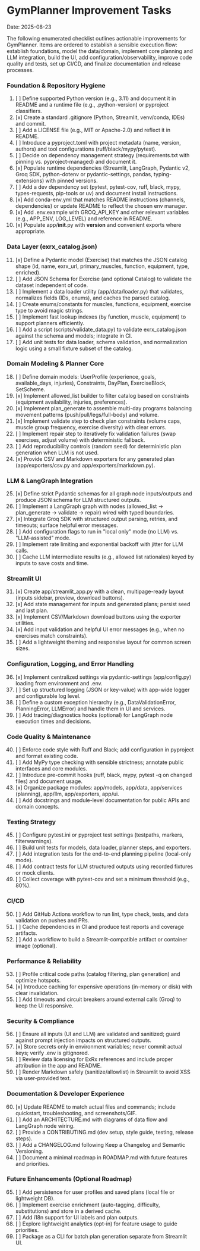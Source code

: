 # GymPlanner Improvement Tasks

Date: 2025-08-23

The following enumerated checklist outlines actionable improvements for GymPlanner. Items are ordered to establish a sensible execution flow: establish foundations, model the data/domain, implement core planning and LLM integration, build the UI, add configuration/observability, improve code quality and tests, set up CI/CD, and finalize documentation and release processes.

### Foundation & Repository Hygiene
1. [ ] Define supported Python version (e.g., 3.11) and document it in README and a runtime file (e.g., .python-version) or pyproject classifiers.
2. [x] Create a standard .gitignore (Python, Streamlit, venv/conda, IDEs) and commit.
3. [ ] Add a LICENSE file (e.g., MIT or Apache-2.0) and reflect it in README.
4. [ ] Introduce a pyproject.toml with project metadata (name, version, authors) and tool configurations (ruff/black/mypy/pytest).
5. [ ] Decide on dependency management strategy (requirements.txt with pinning vs. pyproject-managed) and document it.
6. [x] Populate runtime dependencies (Streamlit, LangGraph, Pydantic v2, Groq SDK, python-dotenv or pydantic-settings, pandas, typing-extensions) with pinned versions.
7. [ ] Add a dev dependency set (pytest, pytest-cov, ruff, black, mypy, types-requests, pip-tools or uv) and document install instructions.
8. [x] Add conda-env.yml that matches README instructions (channels, dependencies) or update README to reflect the chosen env manager.
9. [x] Add .env.example with GROQ_API_KEY and other relevant variables (e.g., APP_ENV, LOG_LEVEL) and reference in README.
10. [x] Populate app/__init__.py with __version__ and convenient exports where appropriate.

### Data Layer (exrx_catalog.json)
11. [x] Define a Pydantic model (Exercise) that matches the JSON catalog shape (id, name, exrx_url, primary_muscles, function, equipment, type, enriched).
12. [ ] Add JSON Schema for Exercise (and optional Catalog) to validate the dataset independent of code.
13. [ ] Implement a data loader utility (app/data/loader.py) that validates, normalizes fields (IDs, enums), and caches the parsed catalog.
14. [ ] Create enums/constants for muscles, functions, equipment, exercise type to avoid magic strings.
15. [ ] Implement fast lookup indexes (by function, muscle, equipment) to support planners efficiently.
16. [ ] Add a script (scripts/validate_data.py) to validate exrx_catalog.json against the schema and models; integrate in CI.
17. [ ] Add unit tests for data loader, schema validation, and normalization logic using a small fixture subset of the catalog.

### Domain Modeling & Planner Core
18. [ ] Define domain models: UserProfile (experience, goals, available_days, injuries), Constraints, DayPlan, ExerciseBlock, SetScheme.
19. [x] Implement allowed_list builder to filter catalog based on constraints (equipment availability, injuries, preferences).
20. [x] Implement plan_generate to assemble multi-day programs balancing movement patterns (push/pull/legs/full-body) and volume.
21. [x] Implement validate step to check plan constraints (volume caps, muscle group frequency, exercise diversity) with clear errors.
22. [ ] Implement repair step to iteratively fix validation failures (swap exercises, adjust volume) with deterministic fallback.
23. [ ] Add reproducibility controls (random seed) for deterministic plan generation when LLM is not used.
24. [x] Provide CSV and Markdown exporters for any generated plan (app/exporters/csv.py and app/exporters/markdown.py).

### LLM & LangGraph Integration
25. [x] Define strict Pydantic schemas for all graph node inputs/outputs and produce JSON schema for LLM structured outputs.
26. [ ] Implement a LangGraph graph with nodes (allowed_list → plan_generate → validate → repair) wired with typed boundaries.
27. [x] Integrate Groq SDK with structured output parsing, retries, and timeouts; surface helpful error messages.
28. [ ] Add configuration flags to run in "local only" mode (no LLM) vs. "LLM-assisted" mode.
29. [ ] Implement rate limiting and exponential backoff with jitter for LLM calls.
30. [ ] Cache LLM intermediate results (e.g., allowed list rationales) keyed by inputs to save costs and time.

### Streamlit UI
31. [x] Create app/streamlit_app.py with a clean, multipage-ready layout (inputs sidebar, preview, download buttons).
32. [x] Add state management for inputs and generated plans; persist seed and last plan.
33. [x] Implement CSV/Markdown download buttons using the exporter utilities.
34. [x] Add input validation and helpful UI error messages (e.g., when no exercises match constraints).
35. [ ] Add a lightweight theming and responsive layout for common screen sizes.

### Configuration, Logging, and Error Handling
36. [x] Implement centralized settings via pydantic-settings (app/config.py) loading from environment and .env.
37. [ ] Set up structured logging (JSON or key-value) with app-wide logger and configurable log level.
38. [ ] Define a custom exception hierarchy (e.g., DataValidationError, PlanningError, LLMError) and handle them in UI and services.
39. [ ] Add tracing/diagnostics hooks (optional) for LangGraph node execution times and decisions.

### Code Quality & Maintenance
40. [ ] Enforce code style with Ruff and Black; add configuration in pyproject and format existing code.
41. [ ] Add MyPy type checking with sensible strictness; annotate public interfaces and core modules.
42. [ ] Introduce pre-commit hooks (ruff, black, mypy, pytest -q on changed files) and document usage.
43. [x] Organize package modules: app/models, app/data, app/services (planning), app/llm, app/exporters, app/ui.
44. [ ] Add docstrings and module-level documentation for public APIs and domain concepts.

### Testing Strategy
45. [ ] Configure pytest.ini or pyproject test settings (testpaths, markers, filterwarnings).
46. [ ] Build unit tests for models, data loader, planner steps, and exporters.
47. [ ] Add integration tests for the end-to-end planning pipeline (local-only mode).
48. [ ] Add contract tests for LLM structured outputs using recorded fixtures or mock clients.
49. [ ] Collect coverage with pytest-cov and set a minimum threshold (e.g., 80%).

### CI/CD
50. [ ] Add GitHub Actions workflow to run lint, type check, tests, and data validation on pushes and PRs.
51. [ ] Cache dependencies in CI and produce test reports and coverage artifacts.
52. [ ] Add a workflow to build a Streamlit-compatible artifact or container image (optional).

### Performance & Reliability
53. [ ] Profile critical code paths (catalog filtering, plan generation) and optimize hotspots.
54. [x] Introduce caching for expensive operations (in-memory or disk) with clear invalidation.
55. [ ] Add timeouts and circuit breakers around external calls (Groq) to keep the UI responsive.

### Security & Compliance
56. [ ] Ensure all inputs (UI and LLM) are validated and sanitized; guard against prompt injection impacts on structured outputs.
57. [x] Store secrets only in environment variables; never commit actual keys; verify .env is gitignored.
58. [ ] Review data licensing for ExRx references and include proper attribution in the app and README.
59. [ ] Render Markdown safely (sanitize/allowlist) in Streamlit to avoid XSS via user-provided text.

### Documentation & Developer Experience
60. [x] Update README to match actual files and commands; include quickstart, troubleshooting, and screenshots/GIF.
61. [ ] Add an ARCHITECTURE.md with diagrams of data flow and LangGraph node wiring.
62. [ ] Provide a CONTRIBUTING.md (dev setup, style guide, testing, release steps).
63. [ ] Add a CHANGELOG.md following Keep a Changelog and Semantic Versioning.
64. [ ] Document a minimal roadmap in ROADMAP.md with future features and priorities.

### Future Enhancements (Optional Roadmap)
65. [ ] Add persistence for user profiles and saved plans (local file or lightweight DB).
66. [ ] Implement exercise enrichment (auto-tagging, difficulty, substitutions) and store in a derived cache.
67. [ ] Add i18n support for UI labels and plan outputs.
68. [ ] Explore lightweight analytics (opt-in) for feature usage to guide priorities.
69. [ ] Package as a CLI for batch plan generation separate from Streamlit UI.
